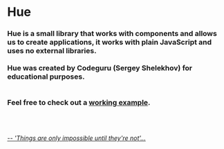 <h1>Hue</h1>

<h3>Hue is a small library that works with components and allows us to create applications, it works with plain JavaScript and uses no external libraries.<br><br>Hue was created by Codeguru (Sergey Shelekhov) for educational purposes.<br><br><br>
Feel free to check out a <a href="https://codesandbox.io/s/huejs-txyth"> working example</a>.
  </h3>
<br><br>

<i>

[-- 'Things are only impossible until they're not'...](#)

</i>
